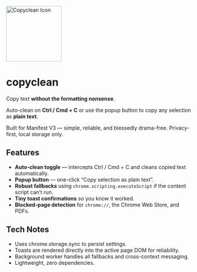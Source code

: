 <img src="https://www.lukedunsmore.com/wp-content/uploads/2025/10/CopyClean-Icon.png" alt="Copyclean Icon" width="150" height="150">

# copyclean
Copy text **without the formatting nonsense**.

Auto-clean on **Ctrl / Cmd + C** or use the popup button to copy any selection as **plain text**.

Built for Manifest V3 — simple, reliable, and blessedly drama-free. Privacy-first, local storage only.

## Features

- **Auto-clean toggle** — intercepts Ctrl / Cmd + C and cleans copied text automatically.
- **Popup button** — one-click “Copy selection as plain text”.
- **Robust fallbacks** using `chrome.scripting.executeScript` if the content script can’t run.
- **Tiny toast confirmations** so you know it worked.
- **Blocked-page detection** for `chrome://`, the Chrome Web Store, and PDFs.

## Tech Notes

- Uses chrome.storage.sync to persist settings.
- Toasts are rendered directly into the active page DOM for reliability.
- Background worker handles all fallbacks and cross-context messaging.
- Lightweight, zero dependencies.
